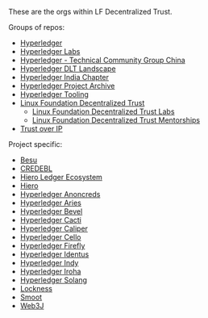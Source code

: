 These are the orgs within LF Decentralized Trust.

Groups of repos:

- [Hyperledger](https://github.com/hyperledger)
- [Hyperledger Labs](https://github.com/hyperledger-labs)
- [Hyperledger - Technical Community Group China](https://github.com/Hyperledger-TWGC)
- [Hyperledger DLT Landscape](https://github.com/hyperledger-dlt-landscape)
- [Hyperledger India Chapter](https://github.com/Hyperledger-India)
- [Hyperledger Project Archive](https://github.com/hyperledger-archives)
- [Hyperledger Tooling](https://github.com/hyperledger-tooling)
- [Linux Foundation Decentralized Trust](https://github.com/LF-Decentralized-Trust)
	- [Linux Foundation Decentralized Trust Labs](https://github.com/LF-Decentralized-Trust-labs)
	- [Linux Foundation Decentralized Trust Mentorships](https://github.com/LF-Decentralized-Trust-Mentorships)
- [Trust over IP](https://github.com/trustoverip)

Project specific:

- [Besu](https://github.com/besu-eth)
- [CREDEBL](https://github.com/credebl)
- [Hiero Ledger Ecosystem](https://github.com/hiero-ledger-eco)
- [Hiero](https://github.com/hiero-ledger)
- [Hyperledger Anoncreds](https://github.com/hyperledger-anoncreds)
- [Hyperledger Aries](https://github.com/hyperledger-aries)
- [Hyperledger Bevel](https://github.com/hyperledger-bevel)
- [Hyperledger Cacti](https://github.com/hyperledger-cacti)
- [Hyperledger Caliper](https://github.com/hyperledger-caliper)
- [Hyperledger Cello](https://github.com/hyperledger-cello)
- [Hyperledger Firefly](https://github.com/hyperledger-firefly)
- [Hyperledger Identus](https://github.com/hyperledger-identus)
- [Hyperledger Indy](https://github.com/hyperledger-indy)
- [Hyperledger Iroha](https://github.com/hyperledger-Iroha)
- [Hyperledger Solang](https://github.com/hyperledger-solang)
- [Lockness](https://github.com/LFDT-Lockness)
- [Smoot](https://github.com/LFDT-Smoot)
- [Web3J](https://github.com/LFDT-web3j)

